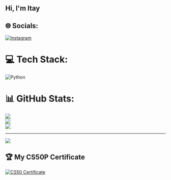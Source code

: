 ## Hi, I'm Itay

## 🌐 Socials:
[![Instagram](https://img.shields.io/badge/Instagram-%23E4405F.svg?logo=Instagram&logoColor=white)](https://instagram.com/itay_yahav2) 

# 💻 Tech Stack:
![Python](https://img.shields.io/badge/python-3670A0?style=for-the-badge&logo=python&logoColor=ffdd54)
# 📊 GitHub Stats:
![](https://github-readme-stats.vercel.app/api?username=itay2411&theme=transparent&hide_border=false&include_all_commits=false&count_private=false)<br/>
![](https://nirzak-streak-stats.vercel.app/?user=itay2411&theme=transparent&hide_border=false)<br/>
![](https://github-readme-stats.vercel.app/api/top-langs/?username=itay2411&theme=transparent&hide_border=false&include_all_commits=false&count_private=false&layout=compact)

---
[![](https://visitcount.itsvg.in/api?id=itay2411&icon=0&color=0)](https://visitcount.itsvg.in)

<!-- Proudly created with GPRM ( https://gprm.itsvg.in ) -->

## 🏆 My CS50P Certificate

[![CS50 Certificate](https://certificates.cs50.io/000a2fbe-dd7c-4e87-bc2d-4ed49914afb7.png?size=letter)](https://certificates.cs50.io/000a2fbe-dd7c-4e87-bc2d-4ed49914afb7.pdf?size=letter)

